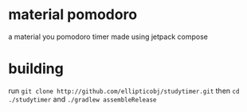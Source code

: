 # material pomodoro
a material you pomodoro timer made using jetpack compose

# building
run `git clone http://github.com/ellipticobj/studytimer.git` then `cd ./studytimer` and `./gradlew assembleRelease`
